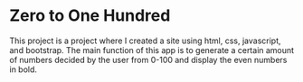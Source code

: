 # Zero to One Hundred
This project is a project where I created a site using html, css, javascript, and bootstrap. The main function of this app is to generate a certain amount of numbers decided by the user from 0-100 and display the even numbers in bold.
